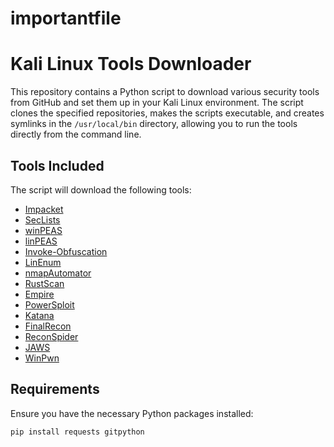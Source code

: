 # importantfile
# Kali Linux Tools Downloader

This repository contains a Python script to download various security tools from GitHub and set them up in your Kali Linux environment. The script clones the specified repositories, makes the scripts executable, and creates symlinks in the `/usr/local/bin` directory, allowing you to run the tools directly from the command line.

## Tools Included

The script will download the following tools:

- [Impacket](https://github.com/fortra/impacket)
- [SecLists](https://github.com/danielmiessler/SecLists)
- [winPEAS](https://github.com/peass-ng/PEASS-ng/tree/master/winPEAS)
- [linPEAS](https://github.com/peass-ng/PEASS-ng/tree/master/linPEAS)
- [Invoke-Obfuscation](https://github.com/danielbohannon/Invoke-Obfuscation)
- [LinEnum](https://github.com/rebootuser/LinEnum)
- [nmapAutomator](https://github.com/21y4d/nmapAutomator)
- [RustScan](https://github.com/RustScan/RustScan)
- [Empire](https://github.com/EmpireProject/Empire)
- [PowerSploit](https://github.com/PowerShellMafia/PowerSploit)
- [Katana](https://github.com/projectdiscovery/katana)
- [FinalRecon](https://github.com/thewhiteh4t/FinalRecon)
- [ReconSpider](https://github.com/bhavsec/reconspider)
- [JAWS](https://github.com/411Hall/JAWS)
- [WinPwn](https://github.com/S3cur3Th1sSh1t/WinPwn)

## Requirements

Ensure you have the necessary Python packages installed:

```sh
pip install requests gitpython
